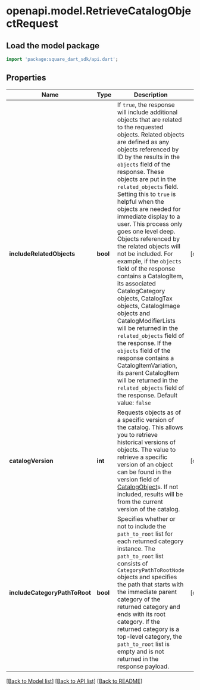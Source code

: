 # openapi.model.RetrieveCatalogObjectRequest

## Load the model package
```dart
import 'package:square_dart_sdk/api.dart';
```

## Properties
Name | Type | Description | Notes
------------ | ------------- | ------------- | -------------
**includeRelatedObjects** | **bool** | If `true`, the response will include additional objects that are related to the requested objects. Related objects are defined as any objects referenced by ID by the results in the `objects` field of the response. These objects are put in the `related_objects` field. Setting this to `true` is helpful when the objects are needed for immediate display to a user. This process only goes one level deep. Objects referenced by the related objects will not be included. For example,  if the `objects` field of the response contains a CatalogItem, its associated CatalogCategory objects, CatalogTax objects, CatalogImage objects and CatalogModifierLists will be returned in the `related_objects` field of the response. If the `objects` field of the response contains a CatalogItemVariation, its parent CatalogItem will be returned in the `related_objects` field of the response.  Default value: `false` | [optional] 
**catalogVersion** | **int** | Requests objects as of a specific version of the catalog. This allows you to retrieve historical versions of objects. The value to retrieve a specific version of an object can be found in the version field of [CatalogObject](https://developer.squareup.com/reference/square_2023-12-13/objects/CatalogObject)s. If not included, results will be from the current version of the catalog. | [optional] 
**includeCategoryPathToRoot** | **bool** | Specifies whether or not to include the `path_to_root` list for each returned category instance. The `path_to_root` list consists of `CategoryPathToRootNode` objects and specifies the path that starts with the immediate parent category of the returned category and ends with its root category. If the returned category is a top-level category, the `path_to_root` list is empty and is not returned in the response payload. | [optional] 

[[Back to Model list]](../README.md#documentation-for-models) [[Back to API list]](../README.md#documentation-for-api-endpoints) [[Back to README]](../README.md)



